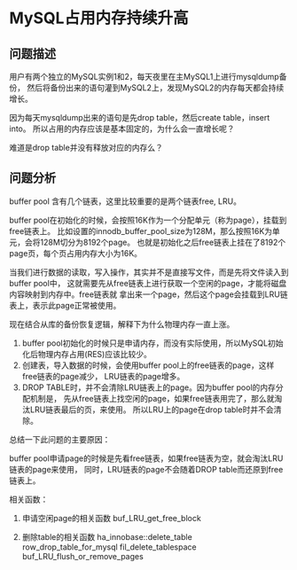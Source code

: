# MySQL占用内存持续升高


## 问题描述

用户有两个独立的MySQL实例1和2，每天夜里在主MySQL1上进行mysqldump备份，
然后将备份出来的语句灌到MySQL2上，发现MySQL2的内存每天都会持续增长。

因为每天mysqldump出来的语句是先drop table，然后create table，insert into。
所以占用的内存应该是基本固定的，为什么会一直增长呢？


难道是drop table并没有释放对应的内存么？


## 问题分析

buffer pool 含有几个链表，这里比较重要的是两个链表free, LRU。

buffer pool在初始化的时候，会按照16K作为一个分配单元（称为page），挂载到free链表上。
比如设置的innodb\_buffer\_pool\_size为128M，那么按照16K为单元，会将128M切分为8192个page。
也就是初始化之后free链表上挂在了8192个page页，每个页占用内存大小为16K。

当我们进行数据的读取，写入操作，其实并不是直接写文件，而是先将文件读入到buffer pool中，
这就需要先从free链表上进行获取一个空闲的page，才能将磁盘内容映射到内存中。free链表就
拿出来一个page，然后这个page会挂载到LRU链表上，表示此page正常被使用。

现在结合从库的备份恢复逻辑，解释下为什么物理内存一直上涨。

1. buffer pool初始化的时候只是申请内存，而没有实际使用，所以MySQL初始化后物理内存占用(RES)应该比较少。
2. 创建表，导入数据的时候，会使用buffer pool上的free链表的page，这样free链表的page减少， LRU链表的page增多。
3. DROP TABLE时，并不会清除LRU链表上的page。因为buffer pool的内存分配机制是， 先从free链表上找空闲的page，如果free链表用完了，那么就淘汰LRU链表最后的页，来使用。 所以LRU上的page在drop table时并不会清除。

总结一下此问题的主要原因：

buffer pool申请page的时候是先看free链表，如果free链表为空，就会淘汰LRU链表的page来使用，
同时，LRU链表的page不会随着DROP table而还原到free链表上。

相关函数：

1. 申请空闲page的相关函数
    buf_LRU_get_free_block

2. 删除table的相关函数
    ha_innobase::delete_table
    row_drop_table_for_mysql
    fil_delete_tablespace
    buf_LRU_flush_or_remove_pages
